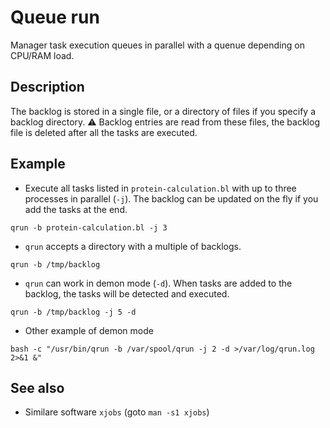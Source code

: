 # Queue run

Manager task execution queues in parallel with a quenue depending on CPU/RAM load.

## Description

The backlog is stored in a single file, or a directory of files if you specify a backlog directory. ⚠ Backlog entries are read from these files, the backlog file is deleted after all the tasks are executed.

## Example

* Execute all tasks listed in `protein-calculation.bl` with up to three processes in parallel (`-j`). The backlog can be updated on the fly if you add the tasks at the end.

```shell
qrun -b protein-calculation.bl -j 3
```

* `qrun` accepts a directory with a multiple of backlogs.

```shell
qrun -b /tmp/backlog
```

* `qrun` can work in demon mode (`-d`). When tasks are added to the backlog, the tasks will be detected and executed.

```shell
qrun -b /tmp/backlog -j 5 -d
```


* Other example of demon mode

```shell
bash -c "/usr/bin/qrun -b /var/spool/qrun -j 2 -d >/var/log/qrun.log 2>&1 &"
```

## See also

- Similare software `xjobs` (goto `man -s1 xjobs`)
